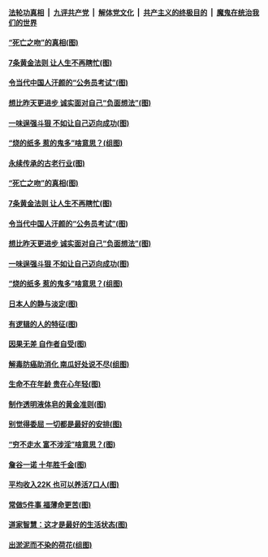 

####  [法轮功真相](../../../../basic/blob/master/README.md?t=07040302) &nbsp;|&nbsp; [九评共产党](../../../../9ping.md/blob/master/README.md?t=07040302) &nbsp;|&nbsp; [解体党文化](../../../../jtdwh.md/blob/master/README.md?t=07040302)  &nbsp;|&nbsp; [共产主义的终极目的](../../../../gczydzjmd.md/blob/master/README.md?t=07040302) &nbsp;|&nbsp; [魔鬼在统治我们的世界](../../../../mgztzwmdsj.md/blob/master/README.md?t=07040302) 

#### [“死亡之吻”的真相(图)](../pages/p8/938205.md?t=07040302) 

#### [7条黄金法则 让人生不再瞎忙(图)](../pages/p8/938472.md?t=07040302) 

#### [令当代中国人汗颜的“公务员考试”(图)](../pages/p8/938246.md?t=07040302) 

#### [想比昨天更进步 诚实面对自己“负面想法”(图)](../pages/p8/938419.md?t=07040302) 

#### [一味逞强斗狠 不如让自己迈向成功(图)](../pages/p8/937701.md?t=07040302) 

#### [“烧的纸多 惹的鬼多”啥意思？(组图)](../pages/p8/938393.md?t=07040302) 

#### [永续传承的古老行业(图)](../pages/p8/938548.md?t=07040302) 

#### [“死亡之吻”的真相(图)](../pages/p8/938205.md?t=07040302) 

#### [7条黄金法则 让人生不再瞎忙(图)](../pages/p8/938472.md?t=07040302) 

#### [令当代中国人汗颜的“公务员考试”(图)](../pages/p8/938246.md?t=07040302) 

#### [想比昨天更进步 诚实面对自己“负面想法”(图)](../pages/p8/938419.md?t=07040302) 

#### [一味逞强斗狠 不如让自己迈向成功(图)](../pages/p8/937701.md?t=07040302) 

#### [“烧的纸多 惹的鬼多”啥意思？(组图)](../pages/p8/938393.md?t=07040302) 

#### [日本人的静与淡定(图)](../pages/p8/936769.md?t=07040302) 

#### [有逻辑的人的特征(图)](../pages/p8/938239.md?t=07040302) 

#### [因果无差 自作者自受(图)](../pages/p8/938272.md?t=07040302) 

#### [解毒防癌助消化 南瓜好处说不尽(组图)](../pages/p8/937975.md?t=07040302) 

#### [生命不在年龄 贵在心年轻(图)](../pages/p8/937698.md?t=07040302) 

#### [制作透明液体皂的黄金准则(图)](../pages/p8/938207.md?t=07040302) 

#### [别觉得委屈 一切都是最好的安排(图)](../pages/p8/921940.md?t=07040302) 

#### [“穷不走水 富不涉淫”啥意思？(图)](../pages/p8/938176.md?t=07040302) 

#### [詹谷一诺 十年胜千金(图)](../pages/p8/937705.md?t=07040302) 

#### [平均收入22K 也可以养活7口人(图)](../pages/p8/938104.md?t=07040302) 

#### [常做5件事 福薄命更苦(图)](../pages/p8/937990.md?t=07040302) 

#### [道家智慧：这才是最好的生活状态(图)](../pages/p8/900827.md?t=07040302) 

#### [出淤泥而不染的荷花(组图)](../pages/p8/937863.md?t=07040302) 

